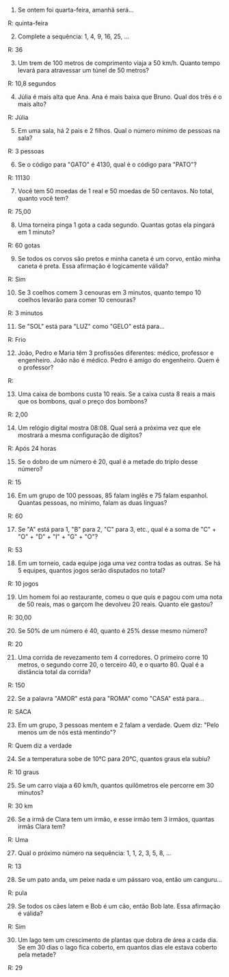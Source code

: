 1. Se ontem foi quarta-feira, amanhã será...

R: quinta-feira

2. Complete a sequência: 1, 4, 9, 16, 25, ...

R: 36

3. Um trem de 100 metros de comprimento viaja a 50 km/h. Quanto tempo levará para atravessar um túnel de 50 metros?

R: 10,8 segundos

4. Júlia é mais alta que Ana. Ana é mais baixa que Bruno. Qual dos três é o mais alto?

R: Júlia

5. Em uma sala, há 2 pais e 2 filhos. Qual o número mínimo de pessoas na sala?

R: 3 pessoas

6. Se o código para "GATO" é 4130, qual é o código para "PATO"?

R: 11130

7. Você tem 50 moedas de 1 real e 50 moedas de 50 centavos. No total, quanto você tem?

R: 75,00

8. Uma torneira pinga 1 gota a cada segundo. Quantas gotas ela pingará em 1 minuto?

R: 60 gotas 

9. Se todos os corvos são pretos e minha caneta é um corvo, então minha caneta é preta. Essa afirmação é logicamente válida?

R: Sim

10. Se 3 coelhos comem 3 cenouras em 3 minutos, quanto tempo 10 coelhos levarão para comer 10 cenouras?

R: 3 minutos

11. Se "SOL" está para "LUZ" como "GELO" está para...

R: Frio

12. João, Pedro e Maria têm 3 profissões diferentes: médico, professor e engenheiro. João não é médico. Pedro é amigo do engenheiro. Quem é o professor?

R: 

13. Uma caixa de bombons custa 10 reais. Se a caixa custa 8 reais a mais que os bombons, qual o preço dos bombons?

R: 2,00

14. Um relógio digital mostra 08:08. Qual será a próxima vez que ele mostrará a mesma configuração de dígitos?

R: Após 24 horas

15. Se o dobro de um número é 20, qual é a metade do triplo desse número?

R: 15

16. Em um grupo de 100 pessoas, 85 falam inglês e 75 falam espanhol. Quantas pessoas, no mínimo, falam as duas línguas?

R: 60

17. Se "A" está para 1, "B" para 2, "C" para 3, etc., qual é a soma de "C" + "O" + "D" + "I" + "G" + "O"?

R: 53

18. Em um torneio, cada equipe joga uma vez contra todas as outras. Se há 5 equipes, quantos jogos serão disputados no total?

R: 10 jogos

19. Um homem foi ao restaurante, comeu o que quis e pagou com uma nota de 50 reais, mas o garçom lhe devolveu 20 reais. Quanto ele gastou?

R: 30,00

20. Se 50% de um número é 40, quanto é 25% desse mesmo número?

R: 20

21. Uma corrida de revezamento tem 4 corredores. O primeiro corre 10 metros, o segundo corre 20, o terceiro 40, e o quarto 80. Qual é a distância total da corrida?

R: 150

22. Se a palavra "AMOR" está para "ROMA" como "CASA" está para...

R: SACA

23. Em um grupo, 3 pessoas mentem e 2 falam a verdade. Quem diz: "Pelo menos um de nós está mentindo"?

R: Quem diz a verdade

24. Se a temperatura sobe de 10°C para 20°C, quantos graus ela subiu?

R: 10 graus

25. Se um carro viaja a 60 km/h, quantos quilômetros ele percorre em 30 minutos?

R: 30 km

26. Se a irmã de Clara tem um irmão, e esse irmão tem 3 irmãos, quantas irmãs Clara tem?

R: Uma

27. Qual o próximo número na sequência: 1, 1, 2, 3, 5, 8, ...

R: 13

28. Se um pato anda, um peixe nada e um pássaro voa, então um canguru...

R: pula

29. Se todos os cães latem e Bob é um cão, então Bob late. Essa afirmação é válida?

R: Sim

30. Um lago tem um crescimento de plantas que dobra de área a cada dia. Se em 30 dias o lago fica coberto, em quantos dias ele estava coberto pela metade?

R: 29